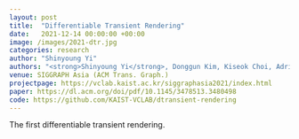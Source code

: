 ```yaml
---
layout: post
title:  "Differentiable Transient Rendering"
date:   2021-12-14 00:00:00 +00:00
image: /images/2021-dtr.jpg
categories: research
author: "Shinyoung Yi"
authors: "<strong>Shinyoung Yi</strong>, Donggun Kim, Kiseok Choi, Adrian Jarabo, Diego Gutierrez, Min H. Kim"
venue: SIGGRAPH Asia (ACM Trans. Graph.)
projectpage: https://vclab.kaist.ac.kr/siggraphasia2021/index.html
paper: https://dl.acm.org/doi/pdf/10.1145/3478513.3480498
code: https://github.com/KAIST-VCLAB/dtransient-rendering
---
```

The first differentiable transient rendering.